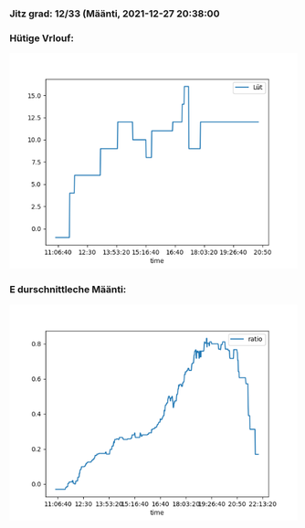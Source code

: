 ### Jitz grad: 12/33 (Määnti, 2021-12-27 20:38:00

### Hütige Vrlouf:
![Graph](Today.png)

### E durschnittleche Määnti:
![Graph](Määnti.png)